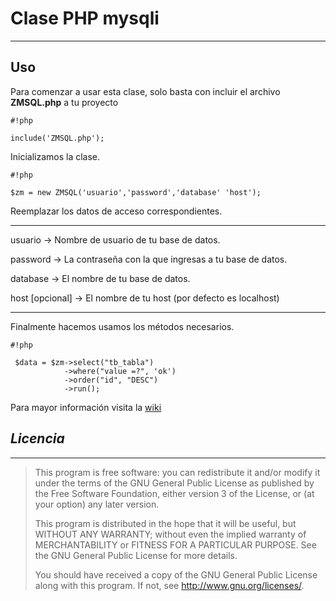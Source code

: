 # **Clase PHP mysqli** #

----
## **Uso** ##

Para comenzar a usar esta clase, solo basta con incluir el archivo **ZMSQL.php** a tu proyecto


```
#!php

include('ZMSQL.php');
```

Inicializamos la clase.

```
#!php

$zm = new ZMSQL('usuario','password','database' 'host');
```
Reemplazar los datos de acceso correspondientes.

----
usuario -> Nombre de usuario de tu base de datos.

password -> La contraseña con la que ingresas a tu base de datos.

database -> El nombre de tu base de datos.

host [opcional] -> El nombre de tu host (por defecto es localhost)

----

Finalmente hacemos usamos los métodos necesarios.

```
#!php

 $data = $zm->select("tb_tabla")
 			->where("value =?", 'ok')
 			->order("id", "DESC")
 			->run();
```

Para mayor información visita la [wiki](https://bitbucket.org/hacamedia/zmsql/wiki/Home)

## *Licencia* ##
----

 >This program is free software: you can redistribute it and/or modify
 >it under the terms of the GNU General Public License as published by
 >the Free Software Foundation, either version 3 of the License, or
 >(at your option) any later version.
 >
 >This program is distributed in the hope that it will be useful,
 >but WITHOUT ANY WARRANTY; without even the implied warranty of
 >MERCHANTABILITY or FITNESS FOR A PARTICULAR PURPOSE. See the
 >GNU General Public License for more details.
 >
 >You should have received a copy of the GNU General Public License
 >along with this program. If not, see <http://www.gnu.org/licenses/>.